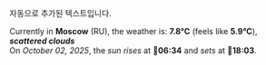 
자동으로 추가된 텍스트입니다.

<!--START_SECTION:weather:moscow-->
Currently in **Moscow** (RU), the weather is: **7.8°C** (feels like **5.9°C**), ***scattered clouds***<br/>
On *October 02, 2025*, the *sun rises* at 🌅**06:34** and *sets* at 🌇**18:03**.
<!--END_SECTION:weather-->
